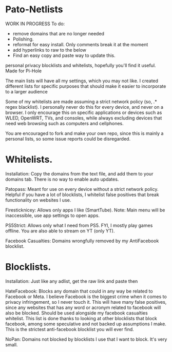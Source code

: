 # Pato-Netlists
WORK IN PROGRESS
To do:
- remove domains that are no longer needed
- Polishing.
- reformat for easy install. Only comments break it at the moment
- add hyperlinks to raw to the below
- Find an easy copy and paste way to update this.

personal privacy blocklists and whitelists, hopefully you'll find it useful. Made for Pi-Hole

The main lists will have all my settings, which you may not like. I created different lists for specific purposes that should make it easier to incorporate to a larger audience

Some of my whitelists are made assuming a strict network policy (so, .* regex blacklist). I personally never do this for every device, and never on a browser. I only encourage this on specific applications or devices such as WLED, OpenWRT, TVs, and consoles, while always excluding devices that need web browsing such as computers and cellphones.

You are encouraged to fork and make your own repo, since this is mainly a personal lists, so some issue reports could be disregarded.

# Whitelists.
Installation: Copy the domains from the text file, and add them to your domains tab. There is no way to enable auto updates.

Patopass: Meant for use on every device without a strict network policy. Helpful if you have a lot of blocklists, I whitelist false positives that break functionality on websites I use.

Firesticknicey: Allows only apps I like (SmartTube). Note: Main menu will be inaccessible, use app settings to open apps.

PS5Strict: Allows only what I need from PS5. FYI, I mostly play games offline. You are also able to stream on YT (only YT).

Facebook Casualties: Domains wrongfully removed by my AntiFacebook blocklist.

# Blocklists.
Installation: Just like any adlist, get the raw link and paste then

HateFacebook: Blocks any domain that could in any way be related to Facebook or Meta. I believe Facebook is the biggest crime when it comes to privacy infringement, so I never touch it. This will have many false positives, since any websites that has any word or acronym related to facebook will also be blocked. Should be used alongside my facebook casualties whitelist. This list is done thanks to looking at other blocklists that block facebook, among some speculative and not backed up assumptions I make. This is the strictest anti-facebook blocklist you will ever find.

NoPan: Domains not blocked by blocklists I use that I want to block. It's very small.
